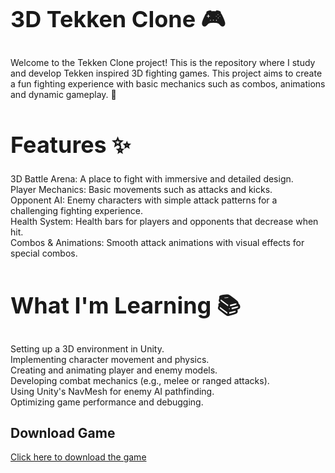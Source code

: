 <h1 style="font-size: 36px;">3D Tekken Clone 🎮</h1>

Welcome to the Tekken Clone project! This is the repository where I study and develop Tekken inspired 3D fighting games. This project aims to create a fun fighting experience with basic mechanics such as combos, animations and dynamic gameplay. 🚀

<h1 style="font-size: 36px;">Features ✨</h1>
3D Battle Arena: A place to fight with immersive and detailed design. <br>
Player Mechanics: Basic movements such as attacks and kicks. <br>
Opponent AI: Enemy characters with simple attack patterns for a challenging fighting experience. <br>
Health System: Health bars for players and opponents that decrease when hit. <br>
Combos & Animations: Smooth attack animations with visual effects for special combos. <br>


<h1 style="font-size: 36px;">What I'm Learning 📚</h1>
Setting up a 3D environment in Unity. <br>
Implementing character movement and physics. <br>
Creating and animating player and enemy models. <br>
Developing combat mechanics (e.g., melee or ranged attacks).<br>
Using Unity's NavMesh for enemy AI pathfinding.<br>
Optimizing game performance and debugging.


## Download Game
[Click here to download the game](https://drive.google.com/uc?export=download&id=1Dla9o_rbsYSf5t0ccpVvWkK2NJyb9ByJ)
